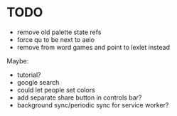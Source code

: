 # TODO

- remove old palette state refs
- force qu to be next to aeio
- remove from word games and point to lexlet instead

Maybe:

- tutorial?
- google search
- could let people set colors
- add separate share button in controls bar?
- background sync/periodic sync for service worker?
